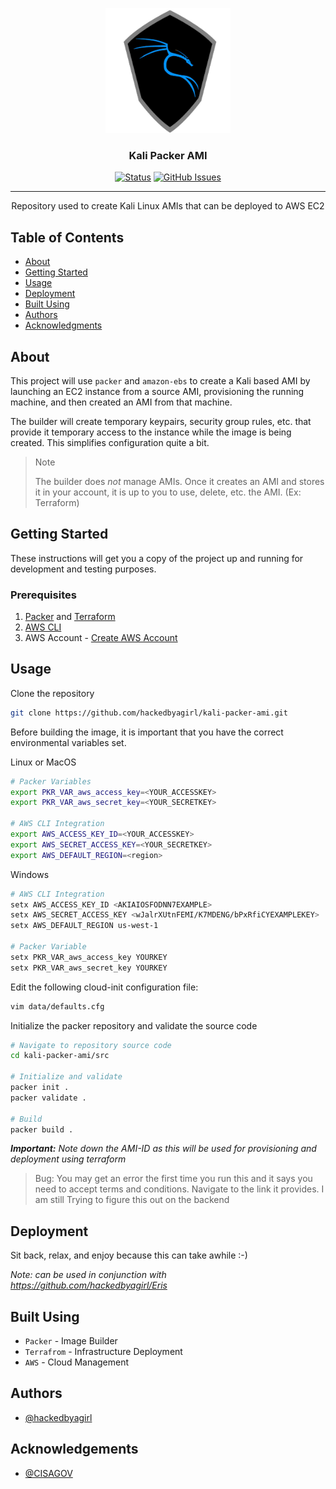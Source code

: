 <p align="center">
  <a href="" rel="noopener">
 <img width=200px height=200px src="https://github.com/hackedbyagirl/kali-packer-ami/blob/main/imgs/kali.png" alt="Kali AMI Project logo"></a>
</p>

<h3 align="center">Kali Packer AMI</h3>

<div align="center">

  [![Status](https://img.shields.io/badge/status-Active-brightgreen)](https://github.com/hackedbyagirl/kali-packer-ami) 
  [![GitHub Issues](https://img.shields.io/github/issues/hackedbyagirl/kali-packer-ami)](https://github.com/hackedbyagirl/kali-packer-ami/issues)
  
</div>

***

<p align="center"> Repository used to create Kali Linux AMIs that can be deployed to AWS EC2
    <br> 
</p>

## Table of Contents
- [About](#about)
- [Getting Started](#getting_started)
- [Usage](#usage)
- [Deployment](#deploy)
- [Built Using](#built_using)
- [Authors](#authors)
- [Acknowledgments](#acknowledgement)


## About <a name = "about"></a>
This project will use `packer` and `amazon-ebs` to create a Kali based AMI by launching an EC2 instance from a source AMI, provisioning the running machine, and then created an AMI from that machine. 

The builder will create temporary keypairs, security group rules, etc. that provide it temporary access to the instance while the image is being created. This simplifies configuration quite a bit.

> Note 
>
> The builder does *not* manage AMIs. Once it creates an AMI and stores it in your account, it is up to you to use, delete, etc. the AMI. (Ex: Terraform)

## Getting Started <a name = "getting_started"></a>
These instructions will get you a copy of the project up and running for development and testing purposes.

### Prerequisites
1. [Packer](https://www.packer.io/) and [Terraform](https://www.terraform.io/) 
2. [AWS CLI](https://aws.amazon.com/cli/)
3. AWS Account - [Create AWS Account](https://www.aws.amazon.com/free)

## Usage <a name="usage"></a>
Clone the repository
```bash
git clone https://github.com/hackedbyagirl/kali-packer-ami.git
```

Before building the image, it is important that you have the correct environmental variables set. 

Linux or MacOS
```bash
# Packer Variables
export PKR_VAR_aws_access_key=<YOUR_ACCESSKEY>
export PKR_VAR_aws_secret_key=<YOUR_SECRETKEY>

# AWS CLI Integration
export AWS_ACCESS_KEY_ID=<YOUR_ACCESSKEY>
export AWS_SECRET_ACCESS_KEY=<YOUR_SECRETKEY>
export AWS_DEFAULT_REGION=<region>
```

Windows

```bash 
# AWS CLI Integration
setx AWS_ACCESS_KEY_ID <AKIAIOSFODNN7EXAMPLE>
setx AWS_SECRET_ACCESS_KEY <wJalrXUtnFEMI/K7MDENG/bPxRfiCYEXAMPLEKEY>
setx AWS_DEFAULT_REGION us-west-1

# Packer Variable
setx PKR_VAR_aws_access_key YOURKEY
setx PKR_VAR_aws_secret_key YOURKEY
```
Edit the following cloud-init configuration file:
```bash
vim data/defaults.cfg
```

Initialize the packer repository and validate the source code
```bash
# Navigate to repository source code
cd kali-packer-ami/src

# Initialize and validate
packer init .
packer validate .

# Build
packer build .
```
***Important:** Note down the AMI-ID as this will be used for provisioning and deployment using terraform*
> Bug: You may get an error the first time you run this and it says you need to accept terms and conditions. Navigate to the link it provides. 
> I am still Trying to figure this out on the backend

## Deployment <a name = "deploy"></a>
Sit back, relax, and enjoy because this can take awhile :-)

*Note: can be used in conjunction with https://github.com/hackedbyagirl/Eris*

## Built Using <a name = "built_using"></a>
- `Packer` - Image Builder
- `Terrafrom` - Infrastructure Deployment
- `AWS` - Cloud Management

## Authors <a name = "authors"></a>
- [@hackedbyagirl](https://github.com/hackedbyagirl)

## Acknowledgements <a name = "acknowledgement"></a>
- [@CISAGOV](https://github.com/cisagov/kali-packer) 

  
